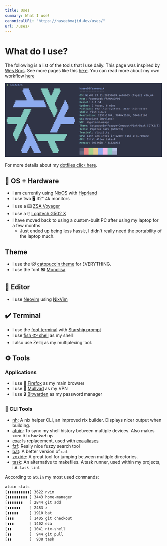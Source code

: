```yaml
---
title: Uses
summary: What I use!
canonicalURL: "https://haseebmajid.dev/uses/"
url: /uses/
---
```


# What do I use?

The following is a list of the tools that I use daily. This page
was inspired by [Wes Bros](https://wesbos.com/uses). See more pages like this [here](https://uses.tech).
You can read more about my own workflow [here](/series/setup-your-development-workflow/)

![Neofetch](images/neofetch.png)

For more details about my [dotfiles click here](https://gitlab.com/hmajid2301/dotfiles).

## 🐧 OS + Hardware

- I am currently using [NixOS](https://nixos.org/) with [Hyprland](https://hyprland.org/)
- I use two 🖥️ 32" 4k monitors
- I use a ⌨️ [ZSA Voyager](https://www.zsa.io/voyager)
- I use a 🖱️ [Logitech G502 X](https://www.logitechg.com/en-gb/products/gaming-mice/g502-x-wireless-lightforce.910-006190.html)
- I have moved back to using a custom-built PC after using my laptop for a few months
  - Just ended up being less hassle, I didn't really need the portability of the laptop much.

## Theme

- I use the 🐱 [catppuccin theme](https://github.com/catppuccin) for EVERYTHING.
- I use the font 🖼️ [Monolisa](https://monolisa.dev/)

## 📑 Editor

- I use [Neovim](https://github.com/hmajid2301/dotfiles/home-manager/editors/neovim) using [NixVim](https://github.com/nix-community/nixvim)

## ✔️ Terminal

- I use the [foot terminal](https://github.com/DanteAlighierin/foot) with [Starship prompt](https://starship.rs/)
- I use [fish 🐟 shell](https://fishshell.com/) as my shell
- I also use Zellij as my multiplexing tool.

## ⚙️ Tools

### Applications

- I use 🦊 [Firefox](https://www.mozilla.org/en-US/exp/firefox/new/) as my main browser
- I use 🦆 [Mullvad](https://mullvad.net/) as my VPN
- I use 🔒 [Bitwarden](https://bitwarden.com/) as my password manager

### 🧰 CLI Tools


- [nh](https://github.com/viperML/nh): A nix helper CLI, an improved nix builder. Displays nicer output when building.
- [atuin](https://github.com/atuinsh/atuin/): To sync my shell history between multiple devices. Also makes sure it is backed up.
- [exa](https://github.com/ogham/exa): ls replacement, used with [exa aliases](https://github.com/gazorby/fish-exa)
- [fzf](https://github.com/junegunn/fzf): Really nice fuzzy search tool
- [bat](https://github.com/sharkdp/bat): A better version of `cat`
- [zoxide](https://github.com/ajeetdsouza/zoxide): A great tool for jumping between multiple directories.
- [task](https://taskfile.dev/): An alternative to makefiles. A task runner, used within my projects, i.e. `task lint`

According to `atuin` my most used commands:

```bash
atuin stats
[▮▮▮▮▮▮▮▮▮▮] 3622 nvim
[▮▮▮▮▮▮▮▮▮ ] 3443 home-manager
[▮▮▮▮▮▮▮   ] 2844 git add
[▮▮▮▮▮▮    ] 2483 z
[▮▮▮▮▮     ] 1910 bat
[▮▮▮       ] 1405 git checkout
[▮▮▮       ] 1402 eza
[▮▮        ] 1041 nix-shell
[▮▮        ]  944 git pull
[▮▮        ]  938 task
```
